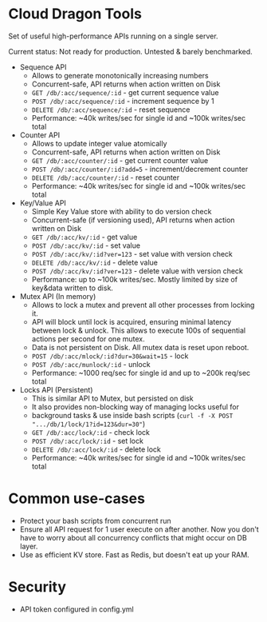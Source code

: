 # Cloud Dragon Tools
Set of useful high-performance APIs running on a single server.

Current status: Not ready for production. Untested & barely benchmarked.


* Sequence API
    * Allows to generate monotonically increasing numbers
    * Concurrent-safe, API returns when action written on Disk
    * `GET /db/:acc/sequence/:id` - get current sequence value
    * `POST /db/:acc/sequence/:id` - increment sequence by 1
    * `DELETE /db/:acc/sequence/:id` - reset sequence
    * Performance: ~40k writes/sec for single id  and ~100k writes/sec total
* Counter API
    * Allows to update integer value atomically
    * Concurrent-safe, API returns when action written on Disk
    * `GET /db/:acc/counter/:id` - get current counter value
    * `POST /db/:acc/counter/:id?add=5` - increment/decrement counter
    * `DELETE /db/:acc/counter/:id` - reset counter
    * Performance: ~40k writes/sec for single id  and ~100k writes/sec total
* Key/Value API
    * Simple Key Value store with ability to do version check
    * Concurrent-safe (if versioning used), API returns when action written on Disk
    * `GET /db/:acc/kv/:id` - get value
    * `POST /db/:acc/kv/:id` - set value 
    * `POST /db/:acc/kv/:id?ver=123` - set value with version check
    * `DELETE /db/:acc/kv/:id` - delete value
    * `POST /db/:acc/kv/:id?ver=123` - delete value with version check
    * Performance: up to ~100k writes/sec. Mostly limited by size of key&data written to disk.
* Mutex API (In memory)
    * Allows to lock a mutex and prevent all other processes from locking it.
    * API will block until lock is acquired, ensuring minimal latency between lock & unlock. This allows to execute 100s of sequential actions per second for one mutex.
    * Data is not persistent on Disk. All mutex data is reset upon reboot.
    * `POST /db/:acc/mlock/:id?dur=30&wait=15` - lock
    * `POST /db/:acc/munlock/:id` - unlock
    * Performance: ~1000 req/sec for single id and up to ~200k req/sec total
* Locks API (Persistent)
    * This is similar API to Mutex, but persisted on disk
    * It also provides non-blocking way of managing locks useful for 
    * background tasks & use inside bash scripts (`curl -f -X POST ".../db/1/lock/1?id=123&dur=30"`)
    * `GET /db/:acc/lock/:id` - check lock
    * `POST /db/:acc/lock/:id` - set lock
    * `DELETE /db/:acc/lock/:id` - delete lock
    * Performance: ~40k writes/sec for single id and ~100k writes/sec total



# Common use-cases
* Protect your bash scripts from concurrent run
* Ensure all API request for 1 user execute on after another. Now you don't have to worry about all concurrency conflicts that might occur on DB layer.
* Use as efficient KV store. Fast as Redis, but doesn't eat up your RAM.

# Security
* API token configured in config.yml
